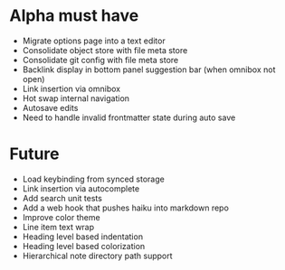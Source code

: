 # Alpha must have

- Migrate options page into a text editor
- Consolidate object store with file meta store
- Consolidate git config with file meta store
- Backlink display in bottom panel suggestion bar (when omnibox not open)
- Link insertion via omnibox
- Hot swap internal navigation
- Autosave edits
- Need to handle invalid frontmatter state during auto save

# Future

- Load keybinding from synced storage
- Link insertion via autocomplete
- Add search unit tests
- Add a web hook that pushes haiku into markdown repo
- Improve color theme
- Line item text wrap
- Heading level based indentation
- Heading level based colorization
- Hierarchical note directory path support
